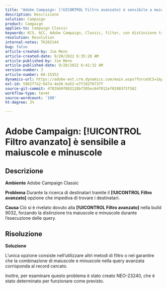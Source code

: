 ```yaml
---
title: "Adobe Campaign: [!UICONTROL Filtro avanzato] è sensibile a maiuscole e minuscole"
description: Descrizione
solution: Campaign
product: Campaign
applies-to: Campaign Classic
keywords: KCS, ACC, Adobe Campaign, Classic, filter, con distinzione tra maiuscole e minuscole, maiuscole, NEO-23240
resolution: Resolution
internal-notes: TK202144
bug: false
article-created-by: Jim Menn
article-created-date: 9/20/2022 6:35:28 AM
article-published-by: Jim Menn
article-published-date: 9/20/2022 6:42:32 AM
version-number: 3
article-number: KA-15352
dynamics-url: https://adobe-ent.crm.dynamics.com/main.aspx?forceUCI=1&pagetype=entityrecord&etn=knowledgearticle&id=83173d65-ae38-ed11-9db1-0022480866ad
exl-id: 5962f7a2-647a-4e26-ba52-e7f10276737f
source-git-commit: 4702b69f883128bf305ec64f012ef01903f3f582
workflow-type: tm+mt
source-wordcount: '109'
ht-degree: 3%

---
```


# Adobe Campaign: [!UICONTROL Filtro avanzato] è sensibile a maiuscole e minuscole

## Descrizione


<b>Ambiente</b>
Adobe Campaign Classic

<b>Problema</b>
Durante la ricerca di destinatari tramite il <b>[!UICONTROL Filtro avanzato]</b> opzione che impediva di trovare i destinatari.

<b>Causa</b>
Ciò si è rivelato dovuto alla <b>[!UICONTROL Filtro avanzato]</b> nella build 9032, forzando la distinzione tra maiuscole e minuscole durante l’esecuzione delle query.


## Risoluzione


<b>Soluzione</b>

L’unica opzione consiste nell’utilizzare altri metodi di filtro o nel garantire che la combinazione di maiuscole e minuscole nella query avanzata corrisponda al record cercato.

Inoltre, per esaminare questo problema è stato creato NEO-23240, che è stato determinato per funzionare come previsto.
